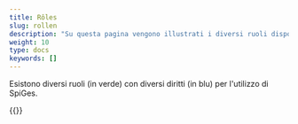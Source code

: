 ```yaml
---
title: Rôles
slug: rollen
description: "Su questa pagina vengono illustrati i diversi ruoli disponibili sulla piattaforma."
weight: 10
type: docs
keywords: []
---
```


Esistono diversi ruoli (in verde) con diversi diritti (in blu) per l'utilizzo di SpiGes.

{{<insertImage image="roles.png" class="edge max-w-90">}}